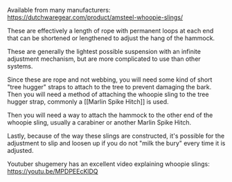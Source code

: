 Available from many manufacturers:
https://dutchwaregear.com/product/amsteel-whoopie-slings/

These are effectively a length of rope with permanent loops at each end that can be shortened or lengthened to adjust the hang of the hammock.

These are generally the lightest possible suspension with an infinite adjustment mechanism, but are more complicated to use than other systems.

Since these are rope and not webbing, you will need some kind of short "tree hugger" straps to attach to the tree to prevent damaging the bark. Then you will need a method of attaching the whoopie sling to the tree hugger strap, commonly a [[Marlin Spike Hitch]] is used.

Then you will need a way to attach the hammock to the other end of the whoopie sling, usually a carabiner or another Marlin Spike Hitch.

Lastly, because of the way these slings are constructed, it's possible for the adjustment to slip and loosen up if you do not "milk the bury" every time it is adjusted.

Youtuber shugemery has an excellent video explaining whoopie slings: https://youtu.be/MPDPEEcKlDQ